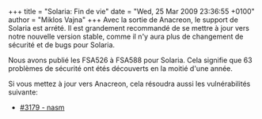 +++
title = "Solaria: Fin de vie"
date = "Wed, 25 Mar 2009 23:36:55 +0100"
author = "Miklos Vajna"
+++
Avec la sortie de Anacreon, le support de Solaria est arrété. Il est grandement recommandé de se mettre à jour vers notre nouvelle version stable, comme il n'y aura plus de changement de sécurité et de bugs pour Solaria.  
  

 Nous avons publié les FSA526 à FSA588 pour Solaria. Cela signifie que 63 problèmes de sécurité ont étés découverts en la moitié d'une année.  

 Si vous mettez à jour vers Anacreon, cela résoudra aussi les vulnérabilités suivante:  

* [#3179 - nasm](http://bugs.frugalware.org/task/3179)
